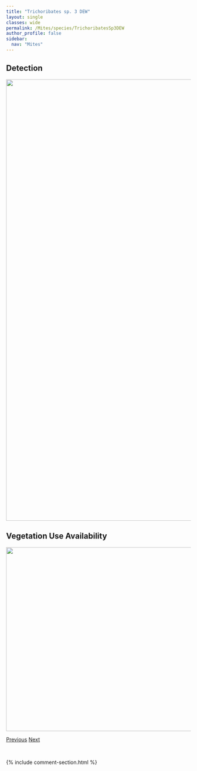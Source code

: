 ```yaml
---
title: "Trichoribates sp. 3 DEW"
layout: single
classes: wide
permalink: /Mites/species/TrichoribatesSp3DEW
author_profile: false
sidebar:
  nav: "Mites"
---
```


<h2>Detection</h2>

<a href="https://drive.google.com/uc?export=view&id=18ncihY9kN7CZB3pbYz83SDQurNNaj3dG">
<img src="https://drive.google.com/uc?export=view&id=18ncihY9kN7CZB3pbYz83SDQurNNaj3dG" height = "1200" width = "800">
</a>


<h2>Vegetation Use Availability</h2>

<a href="https://drive.google.com/uc?export=view&id=1Ptz7aQziIYV2KCM3udYP5wGB_4g-bDGN">
<img src="https://drive.google.com/uc?export=view&id=1Ptz7aQziIYV2KCM3udYP5wGB_4g-bDGN" height = "500" width = "1000">
</a>


<a href="/DevelopmentWebsite/Mites/species/TrichoribatesSp2DEW" class="pagination--pager" title="Trichoribates sp. 2 DEW">Previous</a> <a href="/DevelopmentWebsite/Mites/species/TrichoribatesSp4DEW" class="pagination--pager" title="Trichoribates sp. 4 DEW">Next</a>

<p>&nbsp;</p>

{% include comment-section.html %}
